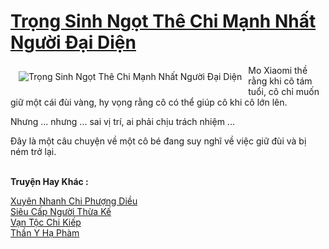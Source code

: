 <a href="https://truyentiki.com/trong-sinh-ngot-the-chi-manh-nhat-nguoi-dai-dien.30340/" title="Trọng Sinh Ngọt Thê Chi Mạnh Nhất Người Đại Diện"><h1>Trọng Sinh Ngọt Thê Chi Mạnh Nhất Người Đại Diện</h1></a><div style="display:table"><img align="right" style="float: left; padding: 10px;" src="https://truyentiki.com/a/img/str/src/30340.jpg" alt="Trọng Sinh Ngọt Thê Chi Mạnh Nhất Người Đại Diện">Mo Xiaomi thề rằng khi cô tám tuổi, cô chỉ muốn giữ một cái đùi vàng, hy vọng rằng cô có thể giúp cô khi cô lớn lên. <p></p> Nhưng ... nhưng ... sai vị trí, ai phải chịu trách nhiệm ... <p></p> Đây là một câu chuyện về một cô bé đang suy nghĩ về việc giữ đùi và bị ném trở lại.</div><p><br><b>Truyện Hay Khác :</b></p><a href="https://truyentiki.com/xuyen-nhanh-chi-phuong-dieu.30339/" alt="Xuyên Nhanh Chi Phượng Diều">Xuyên Nhanh Chi Phượng Diều</a><br/><a href="https://github.com/nownovels/top500/tree/master/truyenhay/33717/" alt="Siêu Cấp Người Thừa Kế">Siêu Cấp Người Thừa Kế</a><br/><a href="https://github.com/nownovels/top500/tree/master/truyenhay/33662/" alt="Vạn Tộc Chi Kiếp">Vạn Tộc Chi Kiếp</a><br/><a href="https://truyentiki.wordpress.com/2020/06/08/than-y-ha-pham/" alt="Thần Y Hạ Phàm">Thần Y Hạ Phàm</a><br/>